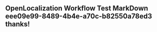 <properties
ms.topic="hero-topic"
ms.test1="hero-topic"
ms.test2="test"/>

## OpenLocalization Workflow Test MarkDown eee09e99-8489-4b4e-a70c-b82550a78ed3 thanks!

